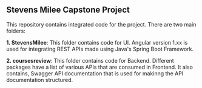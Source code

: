 ## Stevens Milee Capstone Project

This repository contains integrated code for the project. There are two main folders:

**1. StevensMilee**: This folder contains code for UI. Angular version 1.xx is used for integrating REST APIs made using Java's Spring Boot Framework.


**2. coursesreview**: This folder contains code for Backend. Different packages have a list of various APIs that are consumed in Frontend. It also contains, Swagger                       API documentation that is used for makinng the API documentation structured.
